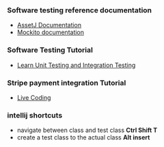 ### Software testing reference documentation
*  [AssetJ Documentation](https://assertj.github.io/doc/)
*  [Mockito documentation](https://javadoc.io/doc/org.mockito/mockito-core/latest/index.html)


### Software Testing Tutorial
* [Learn Unit Testing and Integration Testing](https://www.youtube.com/watch?v=Geq60OVyBPg)

### Stripe payment integration Tutorial
*  [Live Coding](https://www.youtube.com/watch?v=BIDNKRluql4&t=568s)

### intellij shortcuts
* navigate between class and test class **Ctrl Shift T**
* create a test class to the actual class **Alt insert**